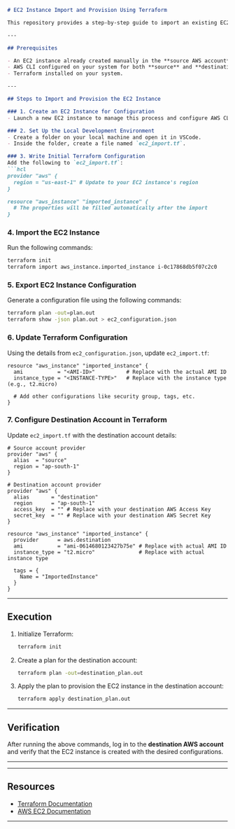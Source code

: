 
```markdown
# EC2 Instance Import and Provision Using Terraform

This repository provides a step-by-step guide to import an existing EC2 instance into Terraform and provision it into another AWS account.

---

## Prerequisites

- An EC2 instance already created manually in the **source AWS account**.
- AWS CLI configured on your system for both **source** and **destination** accounts.
- Terraform installed on your system.

---

## Steps to Import and Provision the EC2 Instance

### 1. Create an EC2 Instance for Configuration
- Launch a new EC2 instance to manage this process and configure AWS CLI with **source account credentials**.

### 2. Set Up the Local Development Environment
- Create a folder on your local machine and open it in VSCode.
- Inside the folder, create a file named `ec2_import.tf`.

### 3. Write Initial Terraform Configuration
Add the following to `ec2_import.tf`:
```hcl
provider "aws" {
  region = "us-east-1" # Update to your EC2 instance's region
}

resource "aws_instance" "imported_instance" {
  # The properties will be filled automatically after the import
}
```

### 4. Import the EC2 Instance
Run the following commands:
```bash
terraform init
terraform import aws_instance.imported_instance i-0c17868db5f07c2c0
```

### 5. Export EC2 Instance Configuration
Generate a configuration file using the following commands:
```bash
terraform plan -out=plan.out
terraform show -json plan.out > ec2_configuration.json
```

### 6. Update Terraform Configuration
Using the details from `ec2_configuration.json`, update `ec2_import.tf`:
```hcl
resource "aws_instance" "imported_instance" {
  ami           = "<AMI-ID>"          # Replace with the actual AMI ID
  instance_type = "<INSTANCE-TYPE>"   # Replace with the instance type (e.g., t2.micro)

  # Add other configurations like security group, tags, etc.
}
```

### 7. Configure Destination Account in Terraform
Update `ec2_import.tf` with the destination account details:
```hcl
# Source account provider
provider "aws" {
  alias  = "source"
  region = "ap-south-1"
}

# Destination account provider
provider "aws" {
  alias       = "destination"
  region      = "ap-south-1"
  access_key  = "" # Replace with your destination AWS Access Key
  secret_key  = "" # Replace with your destination AWS Secret Key
}

resource "aws_instance" "imported_instance" {
  provider      = aws.destination
  ami           = "ami-0614680123427b75e" # Replace with actual AMI ID
  instance_type = "t2.micro"              # Replace with actual instance type

  tags = {
    Name = "ImportedInstance"
  }
}
```

---

## Execution

1. Initialize Terraform:
   ```bash
   terraform init
   ```

2. Create a plan for the destination account:
   ```bash
   terraform plan -out=destination_plan.out
   ```

3. Apply the plan to provision the EC2 instance in the destination account:
   ```bash
   terraform apply destination_plan.out
   ```

---

## Verification
After running the above commands, log in to the **destination AWS account** and verify that the EC2 instance is created with the desired configurations.

---

---

## Resources
- [Terraform Documentation](https://www.terraform.io/docs)
- [AWS EC2 Documentation](https://docs.aws.amazon.com/ec2/index.html)

---
